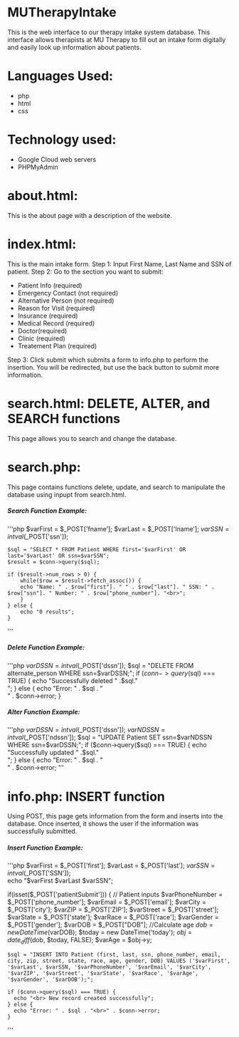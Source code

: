 # MUTherapyIntake
This is the web interface to our therapy intake system database. This interface allows therapists at MU Therapy to fill out an intake form digitally and easily look up information about patients.

# Languages Used:
- php
- html
- css

# Technology used:
- Google Cloud web servers
- PHPMyAdmin

# about.html:
This is the about page with a description of the website.

# index.html:
This is the main intake form.
Step 1: Input First Name, Last Name and SSN of patient.
Step 2: Go to the section you want to submit: 
* Patient Info (required)
* Emergency Contact (not required)
* Alternative Person (not required)
* Reason for Visit (required)
* Insurance (required)
* Medical Record (required)
* Doctor(required)
* Clinic (required)
* Treatement Plan (required)

Step 3: Click submit which submits a form to info.php to perform the insertion. You will be redirected, but use the back button to submit more information.


# search.html: DELETE, ALTER, and SEARCH functions
This page allows you to search and change the database.

# search.php:
This page contains functions delete, update, and search to manipulate the database using inpupt from search.html.

##### Search Function Example:
'''php
$varFirst = $_POST['fname'];
    $varLast = $_POST['lname'];
    $varSSN = intval($_POST['ssn']);
    
    $sql = "SELECT * FROM Patient WHERE first='$varFirst' OR last='$varLast' OR ssn=$varSSN";
    $result = $conn->query($sql);
   
    if ($result->num_rows > 0) {
        while($row = $result->fetch_assoc()) {
        echo "Name: " . $row["first"]. " " . $row["last"]. " SSN: " . $row["ssn"]. " Number: " . $row["phone_number"]. "<br>";
        }
    } else {
        echo "0 results";
    } 
'''

##### Delete Function Example:
'''php
$varDSSN = intval($_POST['dssn']);
    $sql = "DELETE FROM alternate_person WHERE ssn=$varDSSN;";
    if ($conn->query($sql) === TRUE) {
      echo "Successfully deleted " .$sql."<br>";
    } else {
      echo "Error: " . $sql . "<br>" . $conn->error;
    }


##### Alter Function Example:
'''php
 $varDSSN = intval($_POST['dssn']);
    $varNDSSN = intval($_POST['ndssn']);
    $sql = "UPDATE Patient SET ssn=$varNDSSN WHERE ssn=$varDSSN;";
    if ($conn->query($sql) === TRUE) {
      echo "Successfully updated " .$sql."<br>";
    } else {
      echo "Error: " . $sql . "<br>" . $conn->error;
'''

# info.php: INSERT function
Using POST, this page gets information from the form and inserts into the database. Once inserted, it shows the user if the information was successfully submitted.

##### Insert Function Example:
'''php
$varFirst = $_POST['first'];
$varLast = $_POST['last'];
$varSSN = intval($_POST['SSN']);  
echo "$varFirst $varLast $varSSN";

if(isset($_POST['patientSubmit'])) {
//    Patient inputs
    $varPhoneNumber = $_POST['phone_number'];
    $varEmail = $_POST['email'];
    $varCity = $_POST['city'];
    $varZIP = $_POST['ZIP'];
    $varStreet = $_POST['street'];
    $varState = $_POST['state'];
    $varRace = $_POST['race'];
    $varGender = $_POST['gender'];
    $varDOB = $_POST["DOB"];
    //Calculate age
	$dob = new DateTime($varDOB);
	$today = new DateTime('today');
	$obj = date_diff($dob, $today, FALSE);
    $varAge = $obj->y;
    
    $sql = "INSERT INTO Patient (first, last, ssn, phone_number, email, city, zip, street, state, race, age, gender, DOB) VALUES ('$varFirst', '$varLast', $varSSN, '$varPhoneNumber', '$varEmail', '$varCity', '$varZIP', '$varStreet', '$varState', '$varRace', '$varAge', '$varGender', '$varDOB');";
    
    if ($conn->query($sql) === TRUE) {
      echo "<br> New record created successfully";
    } else {
      echo "Error: " . $sql . "<br>" . $conn->error;
    }
'''
